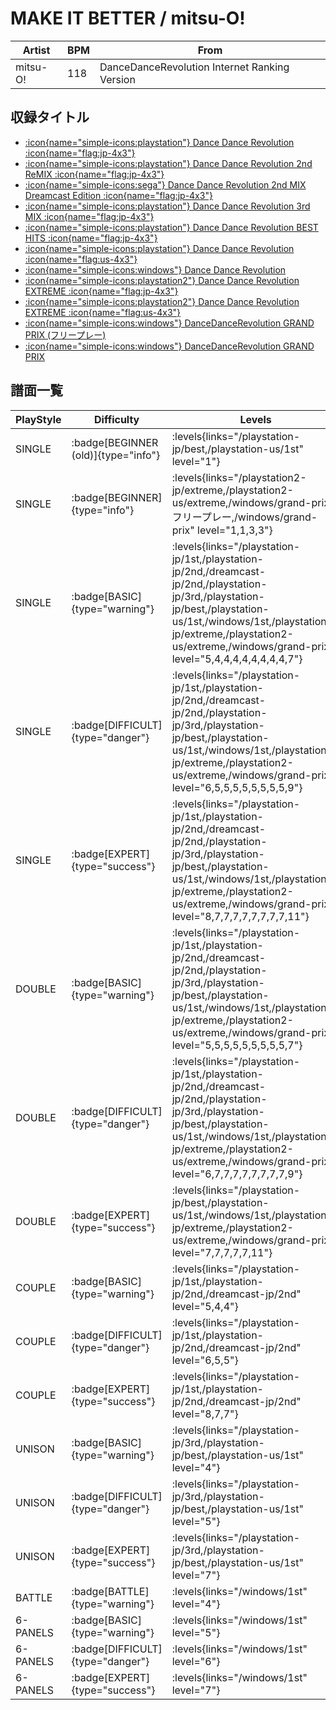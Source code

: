 # MAKE IT BETTER / mitsu-O!

|Artist|BPM|From|
|------|---|----|
|mitsu-O!|118|DanceDanceRevolution Internet Ranking Version|

## 収録タイトル

- [:icon{name="simple-icons:playstation"} Dance Dance Revolution :icon{name="flag:jp-4x3"}](/playstation-jp/1st)
- [:icon{name="simple-icons:playstation"} Dance Dance Revolution 2nd ReMIX :icon{name="flag:jp-4x3"}](/playstation-jp/2nd)
- [:icon{name="simple-icons:sega"} Dance Dance Revolution 2nd MIX Dreamcast Edition :icon{name="flag:jp-4x3"}](/dreamcast-jp/2nd)
- [:icon{name="simple-icons:playstation"} Dance Dance Revolution 3rd MIX :icon{name="flag:jp-4x3"}](/playstation-jp/3rd)
- [:icon{name="simple-icons:playstation"} Dance Dance Revolution BEST HITS :icon{name="flag:jp-4x3"}](/playstation-jp/best)
- [:icon{name="simple-icons:playstation"} Dance Dance Revolution :icon{name="flag:us-4x3"}](/playstation-us/1st)
- [:icon{name="simple-icons:windows"} Dance Dance Revolution](/windows/1st)
- [:icon{name="simple-icons:playstation2"} Dance Dance Revolution EXTREME :icon{name="flag:jp-4x3"}](/playstation2-jp/extreme)
- [:icon{name="simple-icons:playstation2"} Dance Dance Revolution EXTREME :icon{name="flag:us-4x3"}](/playstation2-us/extreme)
- [:icon{name="simple-icons:windows"} DanceDanceRevolution GRAND PRIX (フリープレー)](/windows/grand-prix#フリープレー)
- [:icon{name="simple-icons:windows"} DanceDanceRevolution GRAND PRIX](/windows/grand-prix)

## 譜面一覧

|PlayStyle|Difficulty|Levels|Notes|Movie|
|---------|----------|------|-----|-----|
|SINGLE| :badge[BEGINNER (old)]{type="info"}| :levels{links="/playstation-jp/best,/playstation-us/1st" level="1"}|64/0||
|SINGLE| :badge[BEGINNER]{type="info"}| :levels{links="/playstation2-jp/extreme,/playstation2-us/extreme,/windows/grand-prix#フリープレー,/windows/grand-prix" level="1,1,3,3"}|67/0||
|SINGLE| :badge[BASIC]{type="warning"}| :levels{links="/playstation-jp/1st,/playstation-jp/2nd,/dreamcast-jp/2nd,/playstation-jp/3rd,/playstation-jp/best,/playstation-us/1st,/windows/1st,/playstation2-jp/extreme,/playstation2-us/extreme,/windows/grand-prix" level="5,4,4,4,4,4,4,4,4,7"}|143/0||
|SINGLE| :badge[DIFFICULT]{type="danger"}| :levels{links="/playstation-jp/1st,/playstation-jp/2nd,/dreamcast-jp/2nd,/playstation-jp/3rd,/playstation-jp/best,/playstation-us/1st,/windows/1st,/playstation2-jp/extreme,/playstation2-us/extreme,/windows/grand-prix" level="6,5,5,5,5,5,5,5,5,9"}|168/0||
|SINGLE| :badge[EXPERT]{type="success"}| :levels{links="/playstation-jp/1st,/playstation-jp/2nd,/dreamcast-jp/2nd,/playstation-jp/3rd,/playstation-jp/best,/playstation-us/1st,/windows/1st,/playstation2-jp/extreme,/playstation2-us/extreme,/windows/grand-prix" level="8,7,7,7,7,7,7,7,7,11"}|212/0||
|DOUBLE| :badge[BASIC]{type="warning"}| :levels{links="/playstation-jp/1st,/playstation-jp/2nd,/dreamcast-jp/2nd,/playstation-jp/3rd,/playstation-jp/best,/playstation-us/1st,/windows/1st,/playstation2-jp/extreme,/playstation2-us/extreme,/windows/grand-prix" level="5,5,5,5,5,5,5,5,5,7"}|130/0||
|DOUBLE| :badge[DIFFICULT]{type="danger"}| :levels{links="/playstation-jp/1st,/playstation-jp/2nd,/dreamcast-jp/2nd,/playstation-jp/3rd,/playstation-jp/best,/playstation-us/1st,/windows/1st,/playstation2-jp/extreme,/playstation2-us/extreme,/windows/grand-prix" level="6,7,7,7,7,7,7,7,7,9"}|180/0||
|DOUBLE| :badge[EXPERT]{type="success"}| :levels{links="/playstation-jp/best,/playstation-us/1st,/windows/1st,/playstation2-jp/extreme,/playstation2-us/extreme,/windows/grand-prix" level="7,7,7,7,7,11"}|220/0||
|COUPLE| :badge[BASIC]{type="warning"}| :levels{links="/playstation-jp/1st,/playstation-jp/2nd,/dreamcast-jp/2nd" level="5,4,4"}|||
|COUPLE| :badge[DIFFICULT]{type="danger"}| :levels{links="/playstation-jp/1st,/playstation-jp/2nd,/dreamcast-jp/2nd" level="6,5,5"}|||
|COUPLE| :badge[EXPERT]{type="success"}| :levels{links="/playstation-jp/1st,/playstation-jp/2nd,/dreamcast-jp/2nd" level="8,7,7"}|||
|UNISON| :badge[BASIC]{type="warning"}| :levels{links="/playstation-jp/3rd,/playstation-jp/best,/playstation-us/1st" level="4"}|||
|UNISON| :badge[DIFFICULT]{type="danger"}| :levels{links="/playstation-jp/3rd,/playstation-jp/best,/playstation-us/1st" level="5"}|||
|UNISON| :badge[EXPERT]{type="success"}| :levels{links="/playstation-jp/3rd,/playstation-jp/best,/playstation-us/1st" level="7"}|||
|BATTLE| :badge[BATTLE]{type="warning"}| :levels{links="/windows/1st" level="4"}|||
|6-PANELS| :badge[BASIC]{type="warning"}| :levels{links="/windows/1st" level="5"}|143/0||
|6-PANELS| :badge[DIFFICULT]{type="danger"}| :levels{links="/windows/1st" level="6"}|188/0||
|6-PANELS| :badge[EXPERT]{type="success"}| :levels{links="/windows/1st" level="7"}|212/0||
